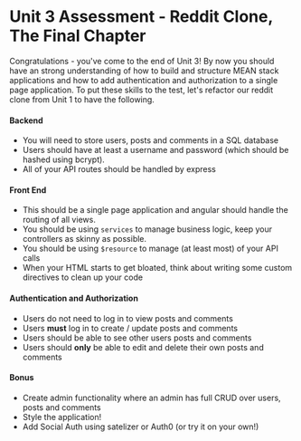 # Unit 3 Assessment - Reddit Clone, The Final Chapter

Congratulations - you've come to the end of Unit 3! By now you should have an strong understanding of how to build and structure MEAN stack applications and how to add authentication and authorization to a single page application. To put these skills to the test, let's refactor our reddit clone from Unit 1 to have the following.

#### Backend
- You will need to store users, posts and comments in a SQL database
- Users should have at least a username and password (which should be hashed using bcrypt).
- All of your API routes should be handled by express 

#### Front End
- This should be a single page application and angular should handle the routing of all views. 
- You should be using `services` to manage business logic, keep your controllers as skinny as possible.
- You should be using `$resource` to manage (at least most) of your API calls 
- When your HTML starts to get bloated, think about writing some custom directives to clean up your code

#### Authentication and Authorization
- Users do not need to log in to view posts and comments
- Users **must** log in to create / update posts and comments
- Users should be able to see other users posts and comments
- Users should **only** be able to edit and delete their own posts and comments

#### Bonus
- Create admin functionality where an admin has full CRUD over users, posts and comments
- Style the application!
- Add Social Auth using satelizer or Auth0 (or try it on your own!) 
